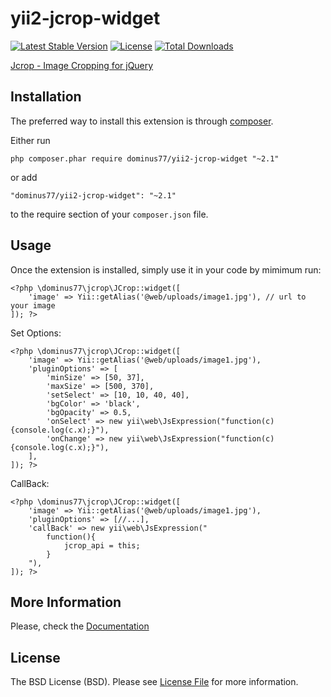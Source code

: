 # yii2-jcrop-widget

[![Latest Stable Version](https://poser.pugx.org/dominus77/yii2-jcrop-widget/v/stable)](https://packagist.org/packages/dominus77/yii2-jcrop-widget)
[![License](https://poser.pugx.org/dominus77/yii2-jcrop-widget/license)](https://github.com/Dominus77/yii2-jcrop-widget/blob/master/LICENSE.md)
[![Total Downloads](https://poser.pugx.org/dominus77/yii2-jcrop-widget/downloads)](https://packagist.org/packages/dominus77/yii2-jcrop-widget)

[Jcrop - Image Cropping for jQuery](http://jcrop.org)

## Installation

The preferred way to install this extension is through [composer](http://getcomposer.org/download/).

Either run

```
php composer.phar require dominus77/yii2-jcrop-widget "~2.1"
```

or add

```
"dominus77/yii2-jcrop-widget": "~2.1"
```

to the require section of your `composer.json` file.

## Usage

Once the extension is installed, simply use it in your code by mimimum run:
```
<?php \dominus77\jcrop\JCrop::widget([
    'image' => Yii::getAlias('@web/uploads/image1.jpg'), // url to your image   
]); ?>

```
Set Options:
```
<?php \dominus77\jcrop\JCrop::widget([
    'image' => Yii::getAlias('@web/uploads/image1.jpg'),
    'pluginOptions' => [
        'minSize' => [50, 37],
        'maxSize' => [500, 370],
        'setSelect' => [10, 10, 40, 40],
        'bgColor' => 'black',
        'bgOpacity' => 0.5,
        'onSelect' => new yii\web\JsExpression("function(c){console.log(c.x);}"),
        'onChange' => new yii\web\JsExpression("function(c){console.log(c.x);}"),
    ],
]); ?>
```
CallBack:
```
<?php \dominus77\jcrop\JCrop::widget([
    'image' => Yii::getAlias('@web/uploads/image1.jpg'),
    'pluginOptions' => [//...],
    'callBack' => new yii\web\JsExpression("
        function(){
            jcrop_api = this;
        }
    "),
]); ?>

```

## More Information
Please, check the [Documentation](http://jcrop.org/doc/options)

## License
The BSD License (BSD). Please see [License File](https://github.com/Dominus77/yii2-jcrop-widget/blob/master/LICENSE.md) for more information.
